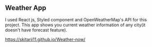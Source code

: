 ## Weather App

I used React js, Styled component and OpenWeatherMap's API for this project. This app shows you current weather information of any city(it doesn't have forecast feature).


https://skitarii11.github.io/Weather-now/
